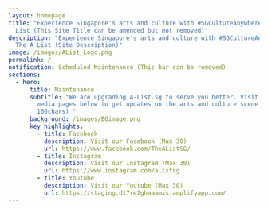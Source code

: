 ```yaml
---
layout: homepage
title: "Experience Singapore's arts and culture with #SGCultureAnywhere | The A
  List (This Site Title can be amended but not removed)"
description: "Experience Singapore's arts and culture with #SGCultureAnywhere |
  The A List (Site Description)"
image: /images/AList_Logo.png
permalink: /
notification: Scheduled Maintenance (This bar can be removed)
sections:
  - hero:
      title: Maintenance
      subtitle: "We are upgrading A-List.sg to serve you better. Visit our social
        media pages below to get updates on the arts and culture scene. (Max:
        160chars) "
      background: /images/BGimage.png
      key_highlights:
        - title: Facebook
          description: Visit our Facebook (Max 30)
          url: https://www.facebook.com/TheAListSG/
        - title: Instagram
          description: Visit our Instagram (Max 30)
          url: https://www.instagram.com/alistsg
        - title: Youtube
          description: Visit our Youtube (Max 30)
          url: https://staging.d17re2ghaaamxs.amplifyapp.com/
---
```



